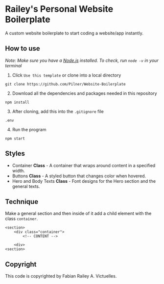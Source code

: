 # Railey's Personal Website Boilerplate

A custom website boilerplate to start coding a website/app instantly.

## How to use

*Note: Make sure you have a [Node.js](https://nodejs.org/en/) installed. To check, run `node -v` in your terminal*

1. Click `Use this template` or clone into a local directory
```
git clone https://github.com/Pilner/Website-Boilerplate
```
2. Download all the dependencies and packages needed in this repository
```
npm install
```
3. After cloning, add this into the `.gitignore` file
```
.env
```
4. Run the program
```
npm start
```

## Styles

* Container __Class__ - A container that wraps around content in a specified width.
* Buttons __Class__ - A styled button that changes color when hovered.
* Hero and Body Texts __Class__ - Font designs for the Hero section and the general texts.

## Technique

Make a general section and then inside of it add a child element with the class `container`.

```
<section>
	<div class="container">
		<!-- CONTENT -->

	<div>
<section>
```


## Copyright

This code is copyrighted by Fabian Railey A. Victuelles.